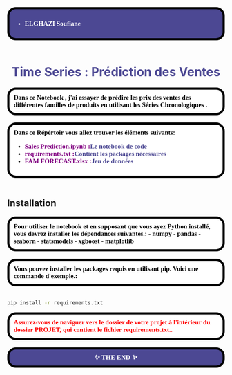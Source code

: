 <div style="background-color:#4c4893; color:white; font-size:15px; font-family:Comic Sans MS; padding:10px;font-weight:bold;border-radius: 20px;border: 5px solid black;">
<ul >
    <li>ELGHAZI Soufiane</li>
</ul>
</div><br>

<h1 style='color:#4c4893' align='center'>
    Time Series : Prédiction des Ventes
</h1>


<div style="background-color:white; color:black; font-size:15px; font-family:Comic Sans MS; padding:10px; border: 5px solid black;font-weight:bold;border-radius: 20px;">
Dans ce Notebook , j'ai essayer de prédire les prix des ventes des différentes familles de produits en utilisant les Séries Chronologiques .
</div><br>

<div style="background-color:white; color:black; font-size:15px; font-family:Comic Sans MS; padding:10px; border: 5px solid black;font-weight:bold;border-radius: 20px;">
Dans ce Répértoir vous allez trouver les éléments suivants:
<ul>
    <li><span style="color:purple">Sales Prediction.ipynb :</span><span style="color:#4c4893">Le notebook de code</span></li>
    <li><span style="color:purple">requirements.txt :</span><span style="color:#4c4893">Contient les packages nécessaires</span></li> 
    <li><span style="color:purple">FAM FORECAST.xlsx :</span><span style="color:#4c4893">Jeu de données</span></li>
</ul>
</div><br>


## Installation

<div style="background-color:white; color:black; font-size:15px; font-family:Comic Sans MS; padding:10px; border: 5px solid black;font-weight:bold;border-radius: 20px;">
Pour utiliser le notebook et en supposant que vous ayez Python installé, vous devrez installer les dépendances suivantes.:
- numpy
- pandas
- seaborn
- statsmodels
- xgboost
- matplotlib
</div><br>

<div style="background-color:white; color:black; font-size:15px; font-family:Comic Sans MS; padding:10px; border: 5px solid black;font-weight:bold;border-radius: 20px;">
Vous pouvez installer les packages requis en utilisant pip. 
Voici une commande d'exemple.:
</div><br>

```bash
pip install -r requirements.txt
```

<div style="background-color:white; color:black; font-size:15px; font-family:Comic Sans MS; padding:10px; border: 5px solid black;font-weight:bold;border-radius: 20px;">
<span style="color:red">Assurez-vous de naviguer vers le dossier de votre projet à l'intérieur du dossier PROJET, qui contient le fichier requirements.txt..</span>
</div><br>

<div style="background-color:#4c4893; color:white; font-size:15px; font-family:Comic Sans MS; padding:10px; border: 5px solid black;font-weight:bold;border-radius: 20px;text-align:center"> ✨ THE END ✨</div><br>